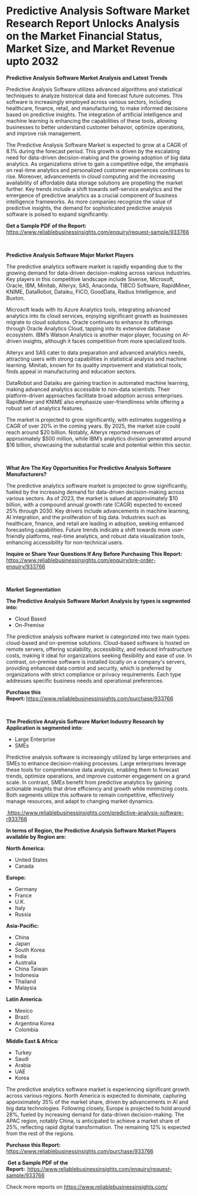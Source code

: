 <p><h1>Predictive Analysis Software Market Research Report Unlocks Analysis on the Market Financial Status, Market Size, and Market Revenue upto 2032</h1></p><p><strong>Predictive Analysis Software Market Analysis and Latest Trends</strong></p>
<p><p>Predictive Analysis Software utilizes advanced algorithms and statistical techniques to analyze historical data and forecast future outcomes. This software is increasingly employed across various sectors, including healthcare, finance, retail, and manufacturing, to make informed decisions based on predictive insights. The integration of artificial intelligence and machine learning is enhancing the capabilities of these tools, allowing businesses to better understand customer behavior, optimize operations, and improve risk management.</p><p>The Predictive Analysis Software Market is expected to grow at a CAGR of 8.1% during the forecast period. This growth is driven by the escalating need for data-driven decision-making and the growing adoption of big data analytics. As organizations strive to gain a competitive edge, the emphasis on real-time analytics and personalized customer experiences continues to rise. Moreover, advancements in cloud computing and the increasing availability of affordable data storage solutions are propelling the market further. Key trends include a shift towards self-service analytics and the emergence of predictive analytics as a crucial component of business intelligence frameworks. As more companies recognize the value of predictive insights, the demand for sophisticated predictive analysis software is poised to expand significantly.</p></p>
<p><strong>Get a Sample PDF of the Report:&nbsp;</strong> <a href="https://www.reliablebusinessinsights.com/enquiry/request-sample/933766?utm_campaign=3316&utm_medium=2&utm_source=Github&utm_content=ia&utm_term=21032025&utm_id=predictive-analysis-software">https://www.reliablebusinessinsights.com/enquiry/request-sample/933766</a></p>
<p>&nbsp;</p>
<p><strong>Predictive Analysis Software Major Market Players</strong></p>
<p><p>The predictive analytics software market is rapidly expanding due to the growing demand for data-driven decision-making across various industries. Key players in this competitive landscape include Sisense, Microsoft, Oracle, IBM, Minitab, Alteryx, SAS, Anaconda, TIBCO Software, RapidMiner, KNIME, DataRobot, Dataiku, FICO, GoodData, Radius Intelligence, and Buxton.</p><p>Microsoft leads with its Azure Analytics tools, integrating advanced analytics into its cloud services, enjoying significant growth as businesses migrate to cloud solutions. Oracle continues to enhance its offerings through Oracle Analytics Cloud, tapping into its extensive database ecosystem. IBM’s Watson Analytics is another major player, focusing on AI-driven insights, although it faces competition from more specialized tools.</p><p>Alteryx and SAS cater to data preparation and advanced analytics needs, attracting users with strong capabilities in statistical analysis and machine learning. Minitab, known for its quality improvement and statistical tools, finds appeal in manufacturing and education sectors.</p><p>DataRobot and Dataiku are gaining traction in automated machine learning, making advanced analytics accessible to non-data scientists. Their platform-driven approaches facilitate broad adoption across enterprises. RapidMiner and KNIME also emphasize user-friendliness while offering a robust set of analytics features.</p><p>The market is projected to grow significantly, with estimates suggesting a CAGR of over 20% in the coming years. By 2025, the market size could reach around $20 billion. Notably, Alteryx reported revenues of approximately $500 million, while IBM’s analytics division generated around $16 billion, showcasing the substantial scale and potential within this sector.</p></p>
<p>&nbsp;</p>
<p><strong>What Are The Key Opportunities For Predictive Analysis Software Manufacturers?</strong></p>
<p><p>The predictive analytics software market is projected to grow significantly, fueled by the increasing demand for data-driven decision-making across various sectors. As of 2023, the market is valued at approximately $10 billion, with a compound annual growth rate (CAGR) expected to exceed 25% through 2030. Key drivers include advancements in machine learning, AI integration, and the proliferation of big data. Industries such as healthcare, finance, and retail are leading in adoption, seeking enhanced forecasting capabilities. Future trends indicate a shift towards more user-friendly platforms, real-time analytics, and robust data visualization tools, enhancing accessibility for non-technical users.</p></p>
<p><strong>Inquire or Share Your Questions If Any Before Purchasing This Report:</strong> <a href="https://www.reliablebusinessinsights.com/enquiry/pre-order-enquiry/933766?utm_campaign=3316&utm_medium=2&utm_source=Github&utm_content=ia&utm_term=21032025&utm_id=predictive-analysis-software">https://www.reliablebusinessinsights.com/enquiry/pre-order-enquiry/933766</a></p>
<p>&nbsp;</p>
<p><strong>Market Segmentation</strong></p>
<p><strong>The Predictive Analysis Software Market Analysis by types is segmented into:</strong></p>
<p><ul><li>Cloud Based</li><li>On-Premise</li></ul></p>
<p><p>The predictive analysis software market is categorized into two main types: cloud-based and on-premise solutions. Cloud-based software is hosted on remote servers, offering scalability, accessibility, and reduced infrastructure costs, making it ideal for organizations seeking flexibility and ease of use. In contrast, on-premise software is installed locally on a company's servers, providing enhanced data control and security, which is preferred by organizations with strict compliance or privacy requirements. Each type addresses specific business needs and operational preferences.</p></p>
<p><strong>Purchase this Report:&nbsp;</strong><a href="https://www.reliablebusinessinsights.com/purchase/933766?utm_campaign=3316&utm_medium=2&utm_source=Github&utm_content=ia&utm_term=21032025&utm_id=predictive-analysis-software">https://www.reliablebusinessinsights.com/purchase/933766</a></p>
<p>&nbsp;</p>
<p><strong>The Predictive Analysis Software Market Industry Research by Application is segmented into:</strong></p>
<p><ul><li>Large Enterprise</li><li>SMEs</li></ul></p>
<p><p>Predictive analysis software is increasingly utilized by large enterprises and SMEs to enhance decision-making processes. Large enterprises leverage these tools for comprehensive data analysis, enabling them to forecast trends, optimize operations, and improve customer engagement on a grand scale. In contrast, SMEs benefit from predictive analytics by gaining actionable insights that drive efficiency and growth while minimizing costs. Both segments utilize this software to remain competitive, effectively manage resources, and adapt to changing market dynamics.</p></p>
<p><a href="https://www.reliablebusinessinsights.com/predictive-analysis-software-r933766?utm_campaign=3316&utm_medium=2&utm_source=Github&utm_content=ia&utm_term=21032025&utm_id=predictive-analysis-software">&nbsp;https://www.reliablebusinessinsights.com/predictive-analysis-software-r933766</a></p>
<p><strong>In terms of Region, the Predictive Analysis Software Market Players available by Region are:</strong></p>
<p>
    <p> <strong> North America: </strong>
        <ul>
            <li>United States</li>
            <li>Canada</li>
        </ul>
        </p> 
    <p> <strong> Europe: </strong>
        <ul>
            <li>Germany</li>
            <li>France</li>
            <li>U.K.</li>
            <li>Italy</li>
            <li>Russia</li>
        </ul>
        </p> 
    <p> <strong> Asia-Pacific: </strong>
        <ul>
            <li>China</li>
            <li>Japan</li>
            <li>South Korea</li>
            <li>India</li>
            <li>Australia</li>
            <li>China Taiwan</li>
            <li>Indonesia</li>
            <li>Thailand</li>
            <li>Malaysia</li>
        </ul>
        </p> 
    <p> <strong> Latin America: </strong>
        <ul>
            <li>Mexico</li>
            <li>Brazil</li>
            <li>Argentina Korea</li>
            <li>Colombia</li>
        </ul>
        </p> 
    <p> <strong> Middle East & Africa: </strong>
        <ul>
            <li>Turkey</li>
            <li>Saudi</li>
            <li>Arabia</li>
            <li>UAE</li>
            <li>Korea</li>
        </ul>
    </p>
    </p>
<p><p>The predictive analytics software market is experiencing significant growth across various regions. North America is expected to dominate, capturing approximately 35% of the market share, driven by advancements in AI and big data technologies. Following closely, Europe is projected to hold around 28%, fueled by increasing demand for data-driven decision-making. The APAC region, notably China, is anticipated to achieve a market share of 25%, reflecting rapid digital transformation. The remaining 12% is expected from the rest of the regions.</p></p>
<p><strong>Purchase this Report: </strong><a href="https://www.reliablebusinessinsights.com/purchase/933766?utm_campaign=3316&utm_medium=2&utm_source=Github&utm_content=ia&utm_term=21032025&utm_id=predictive-analysis-software">https://www.reliablebusinessinsights.com/purchase/933766</a></p>
<p>&nbsp;<strong>Get a Sample PDF of the Report:&nbsp;&nbsp;</strong><a href="https://www.reliablebusinessinsights.com/enquiry/request-sample/933766?utm_campaign=3316&utm_medium=2&utm_source=Github&utm_content=ia&utm_term=21032025&utm_id=predictive-analysis-software">https://www.reliablebusinessinsights.com/enquiry/request-sample/933766</a></p>
<p><strong></strong></p>
<p>Check more reports on <a href="https://www.reliablebusinessinsights.com/?utm_campaign=3316&utm_medium=2&utm_source=Github&utm_content=ia&utm_term=21032025&utm_id=predictive-analysis-software">https://www.reliablebusinessinsights.com/</a></p>
